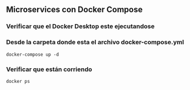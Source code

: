 ## Microservices con Docker Compose

### Verificar que el Docker Desktop este ejecutandose

### Desde la carpeta donde esta el archivo docker-compose.yml
```
docker-compose up -d
```

### Verificar que están corriendo
```
docker ps
```
